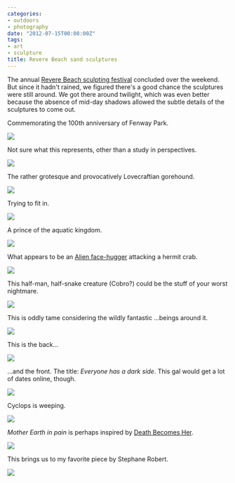 ```yaml
---
categories:
- outdoors
- photography
date: "2012-07-15T00:00:00Z"
tags:
- art
- sculpture
title: Revere Beach sand sculptures
---
```

The annual [Revere Beach sculpting festival](http://reverebeachpartnership.com/sandsculpting/) concluded over the weekend.  But since it hadn't rained, we figured there's a good chance the sculptures were still around.  We got there around twilight, which was even better because the absence of mid-day shadows allowed the subtle details of the sculptures to come out.

Commemorating the 100th anniversary of Fenway Park.

<img src='http://yentran.isamonkey.org/gallery/revere-2012/dsc_6294.jpg' />

Not sure what this represents, other than a study in perspectives.

<img src='http://yentran.isamonkey.org/gallery/revere-2012/dsc_6279.jpg' />

The rather grotesque and provocatively Lovecraftian gorehound.

<img src='http://yentran.isamonkey.org/gallery/revere-2012/dsc_6277.jpg' />

Trying to fit in.

<img src='http://yentran.isamonkey.org/gallery/revere-2012/dsc_6300.jpg' />

A prince of the aquatic kingdom.

<img src='http://yentran.isamonkey.org/gallery/revere-2012/dsc_6305.jpg' />

What appears to be an [Alien face-hugger](http://en.wikipedia.org/wiki/Alien_(creature_in_Alien_franchise)#Facehugger) attacking a hermit crab.

<img src='http://yentran.isamonkey.org/gallery/revere-2012/dsc_6307.jpg' />

This half-man, half-snake creature (Cobro?) could be the stuff of your worst nightmare.

<img src='http://yentran.isamonkey.org/gallery/revere-2012/dsc_6312.jpg' />

This is oddly tame considering the wildly fantastic ...beings around it.

<img src='http://yentran.isamonkey.org/gallery/revere-2012/dsc_6308.jpg' />

This is the back...

<img src='http://yentran.isamonkey.org/gallery/revere-2012/dsc_6285.jpg' />

...and the front. The title: *Everyone has a dark side*.  This gal would get a lot of dates online, though.

<img src='http://yentran.isamonkey.org/gallery/revere-2012/dsc_6291.jpg' />

Cyclops is weeping.

<img src='http://yentran.isamonkey.org/gallery/revere-2012/dsc_6290.jpg' />

*Mother Earth in pain* is perhaps inspired by [Death Becomes Her](http://www.imdb.com/title/tt0104070/).

<img src='http://yentran.isamonkey.org/gallery/revere-2012/dsc_6284a.jpg' />

This brings us to my favorite piece by Stephane Robert.

<img src='http://yentran.isamonkey.org/gallery/revere-2012/dsc_6275.jpg' />


